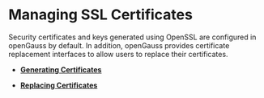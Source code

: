# Managing SSL Certificates<a name="EN-US_TOPIC_0289900057"></a>

Security certificates and keys generated using OpenSSL are configured in openGauss by default. In addition, openGauss provides certificate replacement interfaces to allow users to replace their certificates.

-   **[Generating Certificates](generating-certificates.md)**  

-   **[Replacing Certificates](replacing-certificates.md)**  